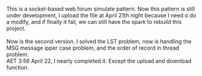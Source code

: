 This is a socket-based web forum simulate pattern. Now this pattern is still under development, I upload the file at April 21th night because I need o do a modify, and if finally it fail, we can still have the spark to rebuild this project.  
<br>Now is the second version. I solved the LST problem, now is handling the MSG message ipper case problem, and the order of record in thread problem.
<br> AET 3:56 April 22, I nearly completed it. Except the upload and download function.
